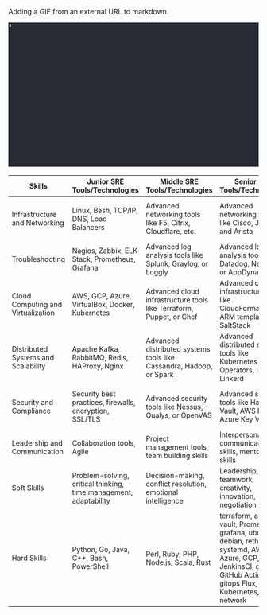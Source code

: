 Adding a GIF from an external URL to markdown.

![Image](.data/demo.gif)

| Skills                              | Junior SRE Tools/Technologies                                     | Middle SRE Tools/Technologies                                       | Senior SRE Tools/Technologies                                                        | Principal SRE Tools/Technologies                                                  |
|-------------------------------------|-------------------------------------------------------------------|---------------------------------------------------------------------|--------------------------------------------------------------------------------------|-----------------------------------------------------------------------------------|
| Infrastructure and Networking       | Linux, Bash, TCP/IP, DNS, Load Balancers                          | Advanced networking tools like F5, Citrix, Cloudflare, etc.         | Advanced networking tools like Cisco, Juniper, and Arista                            | Design custom hardware and software networking solutions                          |
| Troubleshooting                     | Nagios, Zabbix, ELK Stack, Prometheus, Grafana                    | Advanced log analysis tools like Splunk, Graylog, or Loggly         | Advanced log analysis tools like Datadog, New Relic, or AppDynamics                  | Develop and maintain automated testing and deployment tools                       |
| Cloud Computing and Virtualization  | AWS, GCP, Azure, VirtualBox, Docker, Kubernetes                   | Advanced cloud infrastructure tools like Terraform, Puppet, or Chef | Advanced cloud infrastructure tools like CloudFormation, ARM templates, or SaltStack | Advanced cloud infrastructure tools like CloudTrail, CloudWatch, or Azure Monitor |
| Distributed Systems and Scalability | Apache Kafka, RabbitMQ, Redis, HAProxy, Nginx                     | Advanced distributed systems tools like Cassandra, Hadoop, or Spark | Advanced distributed systems tools like Kubernetes Operators, Istio, or Linkerd      | Advanced distributed systems tools like Consul, Nomad, or Vault                   |
| Security and Compliance             | Security best practices, firewalls, encryption, SSL/TLS           | Advanced security tools like Nessus, Qualys, or OpenVAS             | Advanced security tools like HashiCorp Vault, AWS KMS, or Azure Key Vault            | Advanced security tools like HashiCorp Sentinel, Open Policy Agent, or AWS Config |
| Leadership and Communication        | Collaboration tools, Agile                                        | Project management tools, team building skills                      | Interpersonal skills, communication skills, mentoring skills                         | Strategic thinking, business acumen, thought leadership                           |
| Soft Skills                         | Problem-solving, critical thinking, time management, adaptability | Decision-making, conflict resolution, emotional intelligence        | Leadership, teamwork, creativity, innovation, negotiation                            | Visionary, influence, change management, resilience                               |
| Hard Skills                         | Python, Go, Java, C++, Bash, PowerShell                           | Perl, Ruby, PHP, Node.js, Scala, Rust                               | terraform, ansible, vault, Prometheus, grafana, ubuntu, debian, rethat, systemd, AWS, Azure, GCP, ELK, JenkinsCI, gitlabCI, GitHub Actions, gitops Flux, docker, Kubernetes, mesh network                                              | Kotlin, Rust, Julia, R, Clojure                                                   |        

